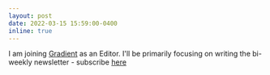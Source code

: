 ```yaml
---
layout: post
date: 2022-03-15 15:59:00-0400
inline: true
---
```


I am joining [Gradient](https://thegradient.pub) as an Editor. I'll be primarily focusing on writing the bi-weekly newsletter - subscribe [here](https://thegradientpub.substack.com/)